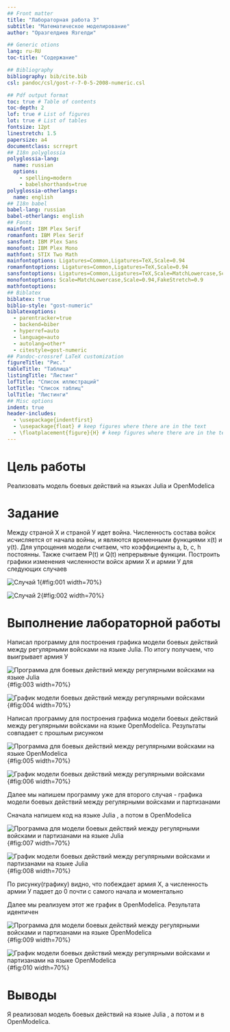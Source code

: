 ```yaml
---
## Front matter
title: "Лабораторная работа 3"
subtitle: "Математическое моделирование"
author: "Оразгелдиев Язгелди"

## Generic otions
lang: ru-RU
toc-title: "Содержание"

## Bibliography
bibliography: bib/cite.bib
csl: pandoc/csl/gost-r-7-0-5-2008-numeric.csl

## Pdf output format
toc: true # Table of contents
toc-depth: 2
lof: true # List of figures
lot: true # List of tables
fontsize: 12pt
linestretch: 1.5
papersize: a4
documentclass: scrreprt
## I18n polyglossia
polyglossia-lang:
  name: russian
  options:
	- spelling=modern
	- babelshorthands=true
polyglossia-otherlangs:
  name: english
## I18n babel
babel-lang: russian
babel-otherlangs: english
## Fonts
mainfont: IBM Plex Serif
romanfont: IBM Plex Serif
sansfont: IBM Plex Sans
monofont: IBM Plex Mono
mathfont: STIX Two Math
mainfontoptions: Ligatures=Common,Ligatures=TeX,Scale=0.94
romanfontoptions: Ligatures=Common,Ligatures=TeX,Scale=0.94
sansfontoptions: Ligatures=Common,Ligatures=TeX,Scale=MatchLowercase,Scale=0.94
monofontoptions: Scale=MatchLowercase,Scale=0.94,FakeStretch=0.9
mathfontoptions:
## Biblatex
biblatex: true
biblio-style: "gost-numeric"
biblatexoptions:
  - parentracker=true
  - backend=biber
  - hyperref=auto
  - language=auto
  - autolang=other*
  - citestyle=gost-numeric
## Pandoc-crossref LaTeX customization
figureTitle: "Рис."
tableTitle: "Таблица"
listingTitle: "Листинг"
lofTitle: "Список иллюстраций"
lotTitle: "Список таблиц"
lolTitle: "Листинги"
## Misc options
indent: true
header-includes:
  - \usepackage{indentfirst}
  - \usepackage{float} # keep figures where there are in the text
  - \floatplacement{figure}{H} # keep figures where there are in the text
---
```


# Цель работы

Реализовать модель боевых действий на языках Julia и OpenModelica

# Задание

Между страной Х и страной У идет война. Численность состава войск
исчисляется от начала войны, и являются временными функциями x(t) и y(t). Для упрощения модели считаем, что коэффициенты a, b, c,  h постоянны. Также считаем P(t) и Q(t) непрерывные функции. Построить графики изменения численности войск армии Х и армии У для следующих случаев

![Случай 1](image/1.jpg){#fig:001 width=70%}

![Случай 2](image/2.jpg){#fig:002 width=70%}

# Выполнение лабораторной работы

Написал программу для построения графика модели боевых действий между регулярными войсками на языке Julia. По итогу получаем, что выигрывает армия У

![Программа для боевых действий между регулярными войсками на языке Julia](image/3.jpg){#fig:003 width=70%}

![График модели боевых действий между регулярными войсками](image/4.jpg){#fig:004 width=70%}

Написал программу для построения графика модели боевых действий между регулярными войсками на языке OpenModelica. Результаты совпадает с прошлым рисунком

![Программа для боевых действий между регулярными войсками на языке OpenModelica](image/5.jpg){#fig:005 width=70%}

![График модели боевых действий между регулярными войсками](image/6.jpg){#fig:006 width=70%}

Далее мы напишем программу уже для второго случая - графика модели боевых действий между регулярными войсками и партизанами

Сначала напишем код на языке Julia , а потом в OpenModelica

![Программа для модели боевых действий между регулярными войсками и партизанами на языке Julia](image/7.jpg){#fig:007 width=70%}

![График модели боевых действий между регулярными войсками и партизанами на языке Julia](image/8.jpg){#fig:008 width=70%}

По рисунку(графику) видно, что побеждает армия Х, а численность армии У падает до 0 почти с самого начала и моментально

Далее мы реализуем этот же график в OpenModelica. Результата идентичен

![Программа для модели боевых действий между регулярными войсками и партизанами на языке OpenModelica](image/9.jpg){#fig:009 width=70%}

![График модели боевых действий между регулярными войсками и партизанами на языке OpenModelica](image/10.jpg){#fig:010 width=70%}


# Выводы

Я реализовал модель боевых действий на языке Julia , а потом и в OpenModelica.
